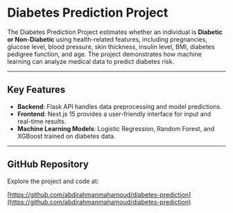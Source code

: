 # Diabetes Prediction Project

The Diabetes Prediction Project estimates whether an individual is **Diabetic or Non-Diabetic** using health-related features, including pregnancies, glucose level, blood pressure, skin thickness, insulin level, BMI, diabetes pedigree function, and age. The project demonstrates how machine learning can analyze medical data to predict diabetes risk.

---

## Key Features

- **Backend**: Flask API handles data preprocessing and model predictions.
- **Frontend**: Next.js 15 provides a user-friendly interface for input and real-time results.
- **Machine Learning Models**: Logistic Regression, Random Forest, and XGBoost trained on diabetes data.

---

## GitHub Repository

Explore the project and code at:

[https://github.com/abdirahmanmahamoud/diabetes-prediction](https://github.com/abdirahmanmahamoud/diabetes-prediction)
